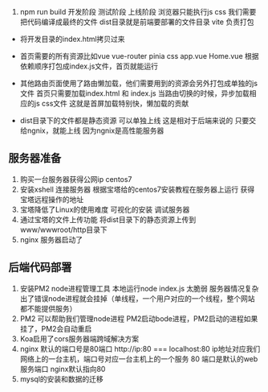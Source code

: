 1. npm run build
    开发阶段 测试阶段 上线阶段
     浏览器只能执行js css 我们需要把代码编译成最终的文件
     dist目录就是前端要部署的文件目录
    vite 负责打包

- 将开发目录的index.html拷贝过来
- 首页需要的所有资源比如vue vue-router pinia css app.vue Home.vue 
  根据依赖顺序打包成index.js文件，首页就能运行

- 其他路由页面使用了路由懒加载，他们需要用到的资源会另外打包成单独的js文件
首页只需要加载index.html 和 index.js 当路由切换的时候，异步加载相应的js css文件
这就是首屏加载特别快，懒加载的贡献

- dist目录下的文件都是静态资源 可以单独上线 这是相对于后端来说的 只要交给ngnix，就能上线
因为ngnix是高性能服务器

## 服务器准备
1. 购买一台服务器获得公网ip centos7
2. 安装xshell 连接服务器 根据宝塔给的centos7安装教程在服务器上运行 获得宝塔远程操作的地址
3. 宝塔降低了Linux的使用难度 可视化的安装 调试服务器
4. 通过宝塔的文件上传功能 将dist目录下的静态资源上传到www/wwwroot/http目录下
5. nginx 服务器启动了

## 后端代码部署
1. 安装PM2 node进程管理工具
本地运行node index.js 太脆弱 服务器情况复杂 出了错误node进程就会挂掉（单线程，一个用户对应的一个线程，整个网站都不能提供服务）
2. PM2 可以帮助我们管理node进程 PM2启动bode进程，PM2启动的进程如果挂了，PM2会自动重启
3. Koa启用了cors服务器端跨域解决方案
4. nginx 默认的端口号是80端口 http://ip:80 === localhost:80
ip地址对应我们网络上的一台主机，端口号对应一台主机上的一个服务
80 端口是默认的web服务端口 nginx默认指向80
5. mysql的安装和数据的迁移

